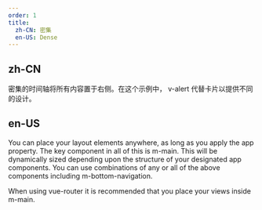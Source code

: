 ```yaml
---
order: 1
title:
  zh-CN: 密集
  en-US: Dense
---
```


## zh-CN

密集的时间轴将所有内容置于右侧。在这个示例中， v-alert 代替卡片以提供不同的设计。

## en-US

You can place your layout elements anywhere, as long as you apply the app property. The key component in all of this is m-main. This will be dynamically sized depending upon the structure of your designated app components. You can use combinations of any or all of the above components including m-bottom-navigation.

When using vue-router it is recommended that you place your views inside m-main.

